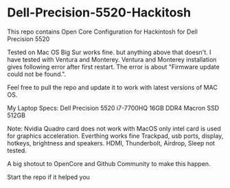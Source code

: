 # Dell-Precision-5520-Hackitosh

This repo contains Open Core Configuration for Hackintosh for Dell Precision 5520

Tested on Mac OS Big Sur works fine. but anything above that doesn't. I have tested with Ventura and Monterey. Ventura and Monterey installation gives following error after first restart. The error is about "Firmware update could not be found.".

Feel free to pull the repo and update it to work with latest versions of MAC OS.

My Laptop Specs: Dell Precision 5520 i7-7700HQ 16GB DDR4 Macron SSD 512GB

Note: Nvidia Quadro card does not work with MacOS only intel card is used for graphics acceleration. Everthing works fine Trackpad, usb ports, display, hotkeys, brightness and speakers. HDMI, Thunderbolt, Airdrop, Sleep not tested.

A big shotout to OpenCore and Github Community to make this happen.

Start the repo if it helped you
